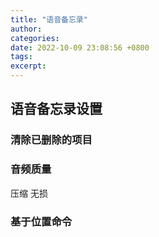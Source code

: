 ```yaml
---
title: "语音备忘录"
author: 
categories: 
date: 2022-10-09 23:08:56 +0800
tags: 
excerpt: 
---
```


## 语音备忘录设置

### 清除已删除的项目

### 音频质量

压缩
无损

### 基于位置命令
